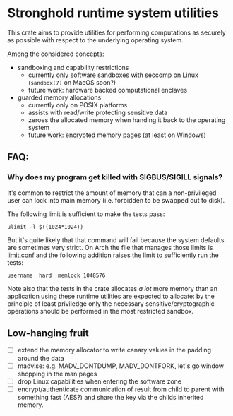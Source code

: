 # Stronghold runtime system utilities

This crate aims to provide utilities for performing computations as securely as
possible with respect to the underlying operating system.

Among the considered concepts:
* sandboxing and capability restrictions
  - currently only software sandboxes with seccomp on Linux (`sandbox(7)` on MacOS soon?)
  - future work: hardware backed computational enclaves
* guarded memory allocations
  - currently only on POSIX platforms
  - assists with read/write protecting sensitive data
  - zeroes the allocated memory when handing it back to the operating system
  - future work: encrypted memory pages (at least on Windows)

## FAQ:

### Why does my program get killed with SIGBUS/SIGILL signals?

It's common to restrict the amount of memory that can a non-privileged user can
lock into main memory (i.e. forbidden to be swapped out to disk).

The following limit is sufficient to make the tests pass:
```
ulimit -l $((1024*1024))
```
But it's quite likely that that command will fail because the system defaults
are sometimes very strict. On Arch the file that manages those limits is
[limit.conf](https://wiki.archlinux.org/index.php/Limits.conf) and the
following addition raises the limit to sufficiently run the tests:
```
username  hard  memlock 1048576
```

Note also that the tests in the crate allocates *a lot* more memory than an
application using these runtime utilities are expected to allocate: by the
principle of least priviledge only the necessary sensitive/cryptographic
operations should be performed in the most restricted sandbox.

## Low-hanging fruit
- [ ] extend the memory allocator to write canary values in the padding around
  the data
- [ ] madvise: e.g. MADV_DONTDUMP, MADV_DONTFORK, let's go window shopping in
  the man pages
- [ ] drop Linux capabilities when entering the software zone
- [ ] encrypt/authenticate communication of result from child to parent with
  something fast (AES?) and share the key via the childs inherited memory.
